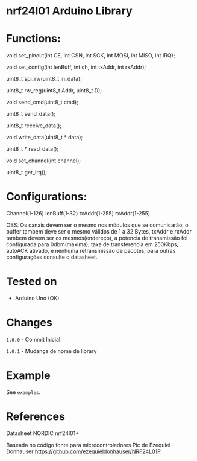 # nrf24l01 Arduino Library

# Functions:

void set_pinout(int CE, int CSN, int SCK, int MOSI, int MISO, int IRQ);

void set_config(int lenBuff, int ch, int txAddr, int rxAddr);

uint8_t spi_rw(uint8_t in_data);

uint8_t rw_reg(uint8_t Addr, uint8_t D);

void send_cmd(uint8_t cmd);

uint8_t send_data();

uint8_t receive_data();

void write_data(uint8_t * data);

uint8_t * read_data();

void set_channel(int channel);

uint8_t get_irq();

# Configurations: 

Channel(1-126)
lenBuff(1-32)
txAddr(1-255)
rxAddr(1-255) 
                                                                               
OBS: Os canais devem ser o mesmo nos módulos que se comunicarão, o buffer 
tambem deve ser o mesmo válidos de 1 a 32 Bytes, txAddr e rxAddr tambem 
devem ser os mesmos(endereço), a potencia de transmissão foi configurada 
para 0dbm(maxima), taxa de transferencia em 250Kbps, autoACK ativado, e 
nenhuma retransmissão de pacotes, para outras configurações consulte o 
datasheet.

# Tested on

* Arduino Uno (OK)

# Changes

`1.0.0` - Commit Inicial

`1.0.1` - Mudança de nome de library

# Example

See `examples`.

# References

Datasheet NORDIC nrf24l01+

Baseada no código fonte para microcontroladores Pic de Ezequiel Donhauser
https://github.com/ezequieldonhauser/NRF24L01P
